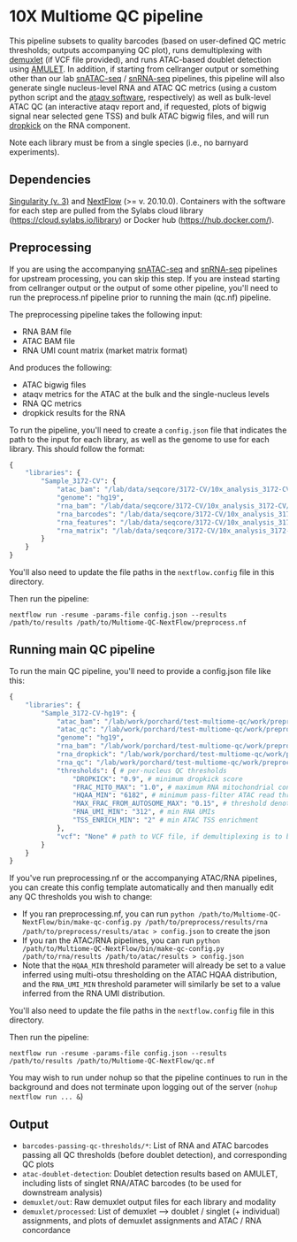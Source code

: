 # 10X Multiome QC pipeline

This pipeline subsets to quality barcodes (based on user-defined QC metric thresholds; outputs accompanying QC plot), runs demultiplexing with [demuxlet](https://github.com/statgen/popscle) (if VCF file provided), and runs ATAC-based doublet detection using [AMULET](https://github.com/UcarLab/AMULET). In addition, if starting from cellranger output or something other than our lab [snATAC-seq](https://github.com/porchard/snATACseq-NextFlow) / [snRNA-seq](https://github.com/porchard/snRNAseq-NextFlow) pipelines, this pipeline will also generate single nucleus-level RNA and ATAC QC metrics (using a custom python script and the [ataqv software](https://github.com/ParkerLab/ataqv), respectively) as well as bulk-level ATAC QC (an interactive ataqv report and, if requested, plots of bigwig signal near selected gene TSS) and bulk ATAC bigwig files, and will run [dropkick](https://github.com/KenLauLab/dropkick) on the RNA component.

Note each library must be from a single species (i.e., no barnyard experiments).

## Dependencies
[Singularity (v. 3)](https://docs.sylabs.io/guides/3.0/user-guide/) and [NextFlow](https://www.nextflow.io/) (>= v. 20.10.0). Containers with the software for each step are pulled from the Sylabs cloud library (https://cloud.sylabs.io/library) or Docker hub (https://hub.docker.com/).

## Preprocessing

If you are using the accompanying [snATAC-seq](https://github.com/porchard/snATACseq-NextFlow) and [snRNA-seq](https://github.com/porchard/snRNAseq-NextFlow) pipelines for upstream processing, you can skip this step. If you are instead starting from cellranger output or the output of some other pipeline, you'll need to run the preprocess.nf pipeline prior to running the main (qc.nf) pipeline.

The preprocessing pipeline takes the following input:
* RNA BAM file
* ATAC BAM file
* RNA UMI count matrix (market matrix format)

And produces the following:
* ATAC bigwig files
* ataqv metrics for the ATAC at the bulk and the single-nucleus levels
* RNA QC metrics
* dropkick results for the RNA

To run the pipeline, you'll need to create a `config.json` file that indicates the path to the input for each library, as well as the genome to use for each library. This should follow the format:

```python
{
    "libraries": {
        "Sample_3172-CV": {
            "atac_bam": "/lab/data/seqcore/3172-CV/10x_analysis_3172-CV/Sample_3172-CV/atac_possorted_bam.bam",
            "genome": "hg19",
            "rna_bam": "/lab/data/seqcore/3172-CV/10x_analysis_3172-CV/Sample_3172-CV/gex_possorted_bam.bam",
            "rna_barcodes": "/lab/data/seqcore/3172-CV/10x_analysis_3172-CV/Sample_3172-CV/raw_feature_bc_matrix/barcodes.tsv.gz",
            "rna_features": "/lab/data/seqcore/3172-CV/10x_analysis_3172-CV/Sample_3172-CV/raw_feature_bc_matrix/features.tsv.gz",
            "rna_matrix": "/lab/data/seqcore/3172-CV/10x_analysis_3172-CV/Sample_3172-CV/raw_feature_bc_matrix/matrix.mtx.gz"
        }
    }
}
```

You'll also need to update the file paths in the `nextflow.config` file in this directory.

Then run the pipeline:

```bin
nextflow run -resume -params-file config.json --results /path/to/results /path/to/Multiome-QC-NextFlow/preprocess.nf
```

## Running main QC pipeline

To run the main QC pipeline, you'll need to provide a config.json file like this:

```python
{
    "libraries": {
        "Sample_3172-CV-hg19": {
            "atac_bam": "/lab/work/porchard/test-multiome-qc/work/preprocess/results/atac/prune/Sample_3172-CV-hg19.pruned.bam",
            "atac_qc": "/lab/work/porchard/test-multiome-qc/work/preprocess/results/atac/ataqv/single-nucleus/Sample_3172-CV-hg19.txt",
            "genome": "hg19",
            "rna_bam": "/lab/work/porchard/test-multiome-qc/work/preprocess/results/rna/prune/Sample_3172-CV-hg19.before-dedup.bam",
            "rna_dropkick": "/lab/work/porchard/test-multiome-qc/work/preprocess/results/rna/dropkick/Sample_3172-CV-hg19.dropkick-score.tsv",
            "rna_qc": "/lab/work/porchard/test-multiome-qc/work/preprocess/results/rna/qc/Sample_3172-CV-hg19.qc.txt",
            "thresholds": { # per-nucleus QC thresholds
                "DROPKICK": "0.9", # minimum dropkick score
                "FRAC_MITO_MAX": "1.0", # maximum RNA mitochondrial contamination
                "HQAA_MIN": "6182", # minimum pass-filter ATAC read threshold
                "MAX_FRAC_FROM_AUTOSOME_MAX": "0.15", # threshold denoting the maximum fraction of filtered ATAC reads allowed to come from a single autosome; used to filter out droplets that capture e.g. a single chromosome
                "RNA_UMI_MIN": "312", # min RNA UMIs
                "TSS_ENRICH_MIN": "2" # min ATAC TSS enrichment
            },
            "vcf": "None" # path to VCF file, if demultiplexing is to be performed
        }
    }
}
```

If you've run preprocessing.nf or the accompanying ATAC/RNA pipelines, you can create this config template automatically and then manually edit any QC thresholds you wish to change:
* If you ran preprocessing.nf, you can run `python /path/to/Multiome-QC-NextFlow/bin/make-qc-config.py /path/to/preprocess/results/rna /path/to/preprocess/results/atac > config.json` to create the json
* If you ran the ATAC/RNA pipelines, you can run `python /path/to/Multiome-QC-NextFlow/bin/make-qc-config.py /path/to/rna/results /path/to/atac/results > config.json`
* Note that the `HQAA_MIN` threshold parameter will already be set to a value inferred using multi-otsu thresholding on the ATAC HQAA distribution, and the `RNA_UMI_MIN` threshold parameter will similarly be set to a value inferred from the RNA UMI distribution.

You'll also need to update the file paths in the `nextflow.config` file in this directory.

Then run the pipeline:

```bin
nextflow run -resume -params-file config.json --results /path/to/results /path/to/Multiome-QC-NextFlow/qc.nf
```

You may wish to run under nohup so that the pipeline continues to run in the background and does not terminate upon logging out of the server (`nohup nextflow run ... &`)

## Output
* `barcodes-passing-qc-thresholds/*`: List of RNA and ATAC barcodes passing all QC thresholds (before doublet detection), and corresponding QC plots
* `atac-doublet-detection`: Doublet detection results based on AMULET, including lists of singlet RNA/ATAC barcodes (to be used for downstream analysis)
* `demuxlet/out`: Raw demuxlet output files for each library and modality
* `demuxlet/processed`: List of demuxlet --> doublet / singlet (+ individual) assignments, and plots of demuxlet assignments and ATAC / RNA concordance